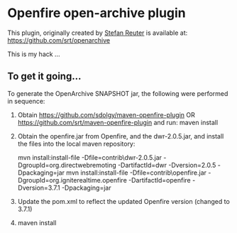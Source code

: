 Openfire open-archive plugin
============================

This plugin, originally created by [Stefan Reuter](https://github.com/srt/) is available at:  https://github.com/srt/openarchive

This is my hack ...

To get it going...
------------------

To generate the OpenArchive SNAPSHOT jar, the following were performed in sequence:

1.  Obtain https://github.com/sdolgy/maven-openfire-plugin OR https://github.com/srt/maven-openfire-plugin and run:  maven install
2.  Obtain the openfire.jar from Openfire, and the dwr-2.0.5.jar, and install the files into the local maven repository:

     mvn install:install-file -Dfile=contrib\dwr-2.0.5.jar -DgroupId=org.directwebremoting -DartifactId=dwr -Dversion=2.0.5 -Dpackaging=jar
     mvn install:install-file -Dfile=contrib\openfire.jar -DgroupId=org.igniterealtime.openfire -DartifactId=openfire -Dversion=3.7.1 -Dpackaging=jar
     
3.  Update the pom.xml to reflect the updated Openfire version (changed to 3.7.1)
4.  maven install